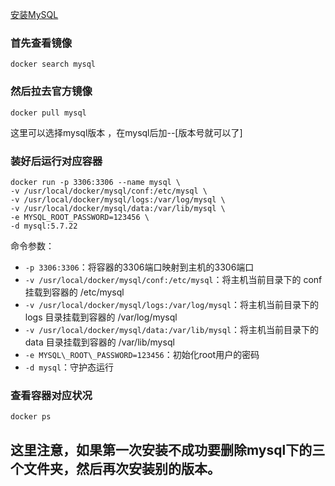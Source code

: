 

[安装MySQL](https://www.jianshu.com/p/75698093defb)

### 首先查看镜像

```shell
docker search mysql
```

### 然后拉去官方镜像

```
docker pull mysql
```

这里可以选择mysql版本 ，在mysql后加--[版本号就可以了]

### 装好后运行对应容器

```
docker run -p 3306:3306 --name mysql \
-v /usr/local/docker/mysql/conf:/etc/mysql \
-v /usr/local/docker/mysql/logs:/var/log/mysql \
-v /usr/local/docker/mysql/data:/var/lib/mysql \
-e MYSQL_ROOT_PASSWORD=123456 \
-d mysql:5.7.22
```

命令参数：

- `-p 3306:3306`：将容器的3306端口映射到主机的3306端口
- `-v /usr/local/docker/mysql/conf:/etc/mysql`：将主机当前目录下的 conf 挂载到容器的 /etc/mysql
- `-v /usr/local/docker/mysql/logs:/var/log/mysql`：将主机当前目录下的 logs 目录挂载到容器的 /var/log/mysql
- `-v /usr/local/docker/mysql/data:/var/lib/mysql`：将主机当前目录下的 data 目录挂载到容器的 /var/lib/mysql
- `-e MYSQL\_ROOT\_PASSWORD=123456`：初始化root用户的密码
- `-d mysql`：守护态运行

### 查看容器对应状况

```
docker ps
```

## 这里注意，如果第一次安装不成功要删除mysql下的三个文件夹，然后再次安装别的版本。